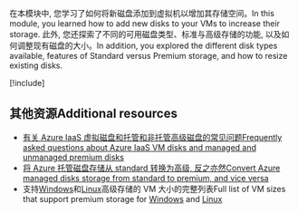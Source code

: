 <span data-ttu-id="50c1b-101">在本模块中, 您学习了如何将新磁盘添加到虚拟机以增加其存储空间。</span><span class="sxs-lookup"><span data-stu-id="50c1b-101">In this module, you learned how to add new disks to your VMs to increase their storage.</span></span> <span data-ttu-id="50c1b-102">此外, 您还探索了不同的可用磁盘类型、标准与高级存储的功能, 以及如何调整现有磁盘的大小。</span><span class="sxs-lookup"><span data-stu-id="50c1b-102">In addition, you explored the different disk types available, features of Standard versus Premium storage, and how to resize existing disks.</span></span>

[!include[](../../../includes/azure-sandbox-cleanup.md)]

## <a name="additional-resources"></a><span data-ttu-id="50c1b-103">其他资源</span><span class="sxs-lookup"><span data-stu-id="50c1b-103">Additional resources</span></span>

- [<span data-ttu-id="50c1b-104">有关 Azure IaaS 虚拟磁盘和托管和非托管高级磁盘的常见问题</span><span class="sxs-lookup"><span data-stu-id="50c1b-104">Frequently asked questions about Azure IaaS VM disks and managed and unmanaged premium disks</span></span>](https://docs.microsoft.com/azure/virtual-machines/windows/faq-for-disks)
- [<span data-ttu-id="50c1b-105">将 Azure 托管磁盘存储从 standard 转换为高级, 反之亦然</span><span class="sxs-lookup"><span data-stu-id="50c1b-105">Convert Azure managed disks storage from standard to premium, and vice versa</span></span>](https://docs.microsoft.com/azure/virtual-machines/linux/convert-disk-storage)
- <span data-ttu-id="50c1b-106">支持[Windows](https://docs.microsoft.com/azure/virtual-machines/windows/sizes)和[Linux](https://docs.microsoft.com/azure/virtual-machines/linux/sizes)高级存储的 VM 大小的完整列表</span><span class="sxs-lookup"><span data-stu-id="50c1b-106">Full list of VM sizes that support premium storage for [Windows](https://docs.microsoft.com/azure/virtual-machines/windows/sizes) and [Linux](https://docs.microsoft.com/azure/virtual-machines/linux/sizes)</span></span>
